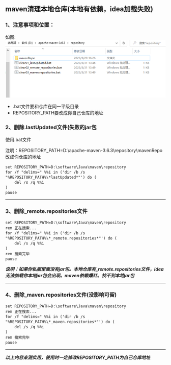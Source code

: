 maven清理本地仓库(本地有依赖，idea加载失败)
--

### 1、注意事项和位置：
如图:
![位置](image/maven.png)
* .bat文件要和仓库在同一平级目录
* REPOSITORY_PATH要改成你自己仓库的地址
### 2、删除.lastUpdated文件(失败的jar包
使用.bat文件

注明：REPOSITORY_PATH=D:\apache-maven-3.6.3\repository\mavenRepo 改成你仓库的地址
```shell
set REPOSITORY_PATH=D:\software\Java\maven\repository
for /f "delims=" %%i in ('dir /b /s "%REPOSITORY_PATH%\*lastUpdated*"') do (
    del /s /q %%i
)
pause
```
***
### 3、删除_remote.repositories文件
```shell
set REPOSITORY_PATH=D:\software\Java\maven\repository
rem 正在搜索...
for /f "delims=" %%i in ('dir /b /s "%REPOSITORY_PATH%\*_remote.repositories*"') do (
    del /s /q %%i
)
rem 搜索完毕
pause
```
***说明：如果你私服里面没有jar包。本地仓库有_remote.repositories文件，idea无法加载你本地jar包会出现。maven依赖爆红。找不到本地jar包***
***
### 4、删除_maven.repositories文件(没影响可留)
```shell
set REPOSITORY_PATH=D:\software\Java\maven\repository
rem 正在搜索...
for /f "delims=" %%i in ('dir /b /s "%REPOSITORY_PATH%\*_maven.repositories*"') do (
    del /s /q %%i
)
rem 搜索完毕
pause
```
***
***以上内容亲测实用，使用时一定修改REPOSITORY_PATH为自己仓库地址***